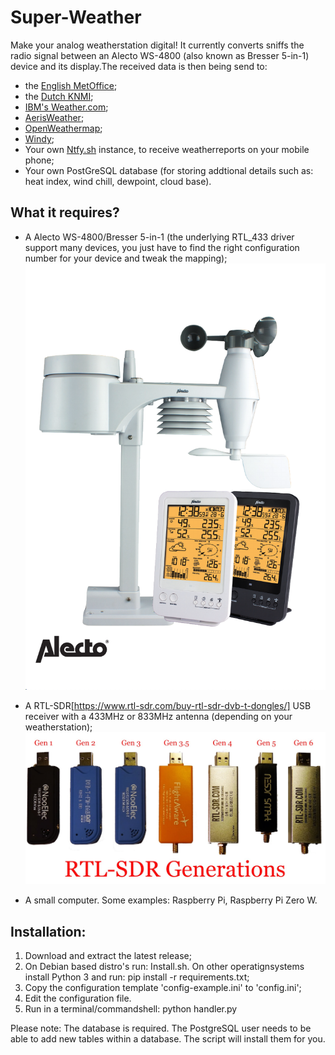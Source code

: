 # Super-Weather
Make your analog weatherstation digital! It currently converts sniffs the radio signal between an Alecto WS-4800 (also known as Bresser 5-in-1) device and its display.The received data is then being send to:
- the [English MetOffice](https://wow.metoffice.gov.uk/);
- the [Dutch KNMI](https://wow.knmi.nl/);
- [IBM's Weather.com](https://support.weather.com/s/article/PWS-Upload-Protocol?language=en_US);
- [AerisWeather](https://www.pwsweather.com/aerisweather);
- [OpenWeathermap](https://openweathermap.org);
- [Windy](https://windy.com);
- Your own [Ntfy.sh](https://ntfy.sh/) instance, to receive weatherreports on your mobile phone;
- Your own PostGreSQL database (for storing addtional details such as: heat index, wind chill, dewpoint, cloud base).

## What it requires?
- A Alecto WS-4800/Bresser 5-in-1 (the underlying RTL_433 driver support many devices, you just have to find the right configuration number for your device and tweak the mapping);
![WS-4800](device.png)

- A RTL-SDR[https://www.rtl-sdr.com/buy-rtl-sdr-dvb-t-dongles/] USB receiver with a 433MHz or 833MHz antenna (depending on your weatherstation);
![RTL-SDR](sdr.jpeg)


- A small computer. Some examples: Raspberry Pi, Raspberry Pi Zero W.

## Installation:
1. Download and extract the latest release;
2. On Debian based distro's run: Install.sh. On other operatignsystems install Python 3 and run: pip install -r requirements.txt;
3. Copy the configuration template 'config-example.ini' to 'config.ini';
4. Edit the configuration file.
5. Run in a terminal/commandshell: python handler.py

Please note: The database is required. The PostgreSQL user needs to be able to add new tables within a database. The script will install them for you.
